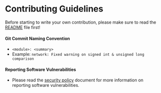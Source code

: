 # Contributing Guidelines

Before starting to write your own contribution, please make sure to read the [README](README.md) file first!

#### Git Commit Naming Convention

- `<module>: <summary>`
- Example: `network: Fixed warning on signed int & unsigned long comparison`

#### Reporting Software Vulnerabilities

- Please read the [security policy](SECURITY.md) document for more information on reporting software vulnerabilities.
